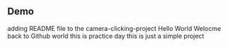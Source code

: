 ## Demo
adding README file to the camera-clicking-project
Hello World Welocme back to Github world
this is practice day
this is just a simple project

